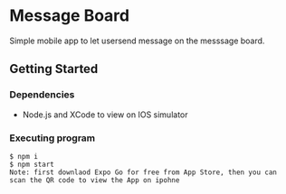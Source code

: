 # Message Board

Simple mobile app to let usersend message on the messsage board.



## Getting Started

### Dependencies

* Node.js and XCode to view on IOS simulator

### Executing program

```
$ npm i
$ npm start
Note: first downlaod Expo Go for free from App Store, then you can scan the QR code to view the App on ipohne
```

